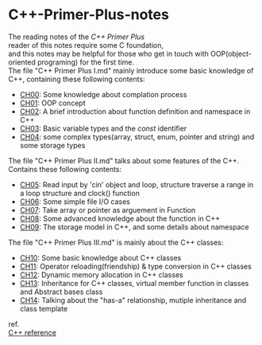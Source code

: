 # C++-Primer-Plus-notes
The reading notes of the *C++ Primer Plus*  
reader of this notes require some C foundation,  
and this notes may be helpful for those who get in touch with OOP(object-oriented programing) for the first time.  
The file "C++ Primer Plus I.md" mainly introduce some basic knowledge of C++, containing these following contents:
- [CH00](./C++%20Primer%20Plus.%20I.md#ch00): Some knowledge about complation process
- [CH01](./C++%20Primer%20Plus.%20I.md#ch01): OOP concept
- [CH02](./C++%20Primer%20Plus.%20I.md#ch02): A brief introduction about function definition and namespace in C++
- [CH03](./C++%20Primer%20Plus.%20I.md#ch03): Basic variable types and the *const* identifier 
- [CH04](./C++%20Primer%20Plus.%20I.md#ch04): some complex types(array, struct, enum, pointer and string) and some storage types  

The file "C++ Primer Plus II.md" talks about some features of the C++. Contains these following contents:
- [CH05](./C++%20Primer%20Plus.%20II.md#ch05): Read input by 'cin' object and loop, structure traverse a range in a loop structure and clock() function  
- [CH06](./C++%20Primer%20Plus.%20II.md#ch06): Some simple file I/O cases
- [CH07](./C++%20Primer%20Plus.%20II.md#ch07): Take array or pointer as arguement in Function
- [CH08](./C++%20Primer%20Plus.%20II.md#ch08): Some advanced knowledge about the function in C++
- [CH09](./C++%20Primer%20Plus.%20II.md#ch09): The storage model in C++, and some details about namespace

The file "C++ Primer Plus III.md" is mainly about the C++ classes:
- [CH10](./C++%20Primer%20Plus.%20III.md#ch10): Some basic knowledge about C++ classes
- [CH11](./C++%20Primer%20Plus.%20III.md#ch11): Operator reloading(friendship) & type conversion in C++ classes
- [CH12](./C++%20Primer%20Plus.%20III.md#ch12): Dynamic memory allocation in C++ classes
- [CH13](./C++%20Primer%20Plus.%20III.md#ch13): Inheritance for C++ classes, virtual member function in classes and Abstract bases class
- [CH14](./C++%20Primer%20Plus.%20III.md#ch14): Talking about the "has-a" relationship, mutiple inheritance and class template

ref.  
[C++ reference](http://www.cplusplus.com/reference/)
